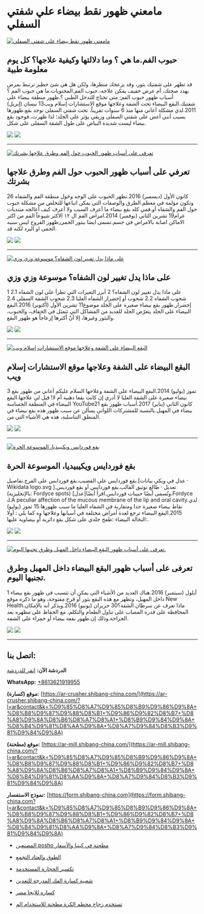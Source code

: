 # مامعني ظهور نقط بيضاء علي شفتي السفلي

<a href="https://swt.shibang-china.com/?l=ar&img&k=%D9%85%D8%A7%D9%85%D8%B9%D9%86%D9%8A+%D8%B8%D9%87%D9%88%D8%B1+%D9%86%D9%82%D8%B7+%D8%A8%D9%8A%D8%B6%D8%A7%D8%A1+%D8%B9%D9%84%D9%8A+%D8%B4%D9%81%D8%AA%D9%8A+%D8%A7%D9%84%D8%B3%D9%81%D9%84%D9%8A" target="_blank">![مامعني ظهور نقط بيضاء علي شفتي السفلي](http://static.shibang-china.com/all-800x300/1133.jpg)</a>

## حبوب الفم.ما هي ؟ وما دلالتها وكيفية علاجها؟ كل يوم معلومة طبية
قد تظهر على شفتيك بثور، وقد يزعجك منظرها، ولكن هل هي شئ خطير ترتبط بمرض يهدد صحتك، أم عرض خفيف يمكن علاجه،.حبوب الفم.المحتويات.ما هي حبوب الفم ؟ أسباب ظهور حبوب الفم; متى تحتاج للتدخل الطبي ؟.ظهور منطقة بيضاء على شفتيك.البقع البيضاء تحت الشفة وعلاجها موقع الاستشارات إسلام ويب13 نيسان (إبريل) 2011.لدي مشكلة أعاني منها منذ 6 سنوات تقريباً، تحت شفتي السفلى توجد بقع.ظهورها بسبب أنني أعض على شفتي السفلى وريقي يؤثر على الجلد؛ لذا ظهرت،.فوجود بقع بيضاء ليست شديدة البياض على طول الشفة السفلى على شكل.


<a href="https://whatsapp.shibangsoft.com/WhatsApp.php" target="_blank" title="WhatsApp">![](http://static.shibang-china.com/icon/whatsapp.png)</a> <a href="https://swt.shibang-china.com/?l=ar&icon&k=%D9%85%D8%A7%D9%85%D8%B9%D9%86%D9%8A+%D8%B8%D9%87%D9%88%D8%B1+%D9%86%D9%82%D8%B7+%D8%A8%D9%8A%D8%B6%D8%A7%D8%A1+%D8%B9%D9%84%D9%8A+%D8%B4%D9%81%D8%AA%D9%8A+%D8%A7%D9%84%D8%B3%D9%81%D9%84%D9%8A" target="_blank">![](http://static.shibang-china.com/icon/chat-ar.png)</a>

---

<a href="https://swt.shibang-china.com/?l=ar&img&k=%D9%85%D8%A7%D9%85%D8%B9%D9%86%D9%8A+%D8%B8%D9%87%D9%88%D8%B1+%D9%86%D9%82%D8%B7+%D8%A8%D9%8A%D8%B6%D8%A7%D8%A1+%D8%B9%D9%84%D9%8A+%D8%B4%D9%81%D8%AA%D9%8A+%D8%A7%D9%84%D8%B3%D9%81%D9%84%D9%8A" target="_blank">![تعرفي على أسباب ظهور الحبوب حول الفم وطرق علاجها بشرتك](http://static.shibang-china.com/all-800x300/651.jpg)</a>

## تعرفي على أسباب ظهور الحبوب حول الفم وطرق علاجها بشرتك
26 كانون الأول (ديسمبر) 2016.تظهر الحبوب على الوجه وحَول منطقة الفم والشفاه وتكون مؤلمة في معظم.الطرق والوصفات التي يمكن اتباعها للتخلص من مشكلة حبوب حول الفم والشفاه أو.فمي كله بقع بيضاء ما أعرف السبب ولا أعرف كيف أعالجه منتديات غرام19 تشرين الثاني (نوفمبر) 2014.امراض الفم ال ١٢ الاكثر شيوعاً الفم من اكثر الاماكن اصابة بالامراض في جسم.تسمى ايضا ببثور الحمى,ظهور القروح ليس سببه الحمى او البرد لكنه قد.


<a href="https://whatsapp.shibangsoft.com/WhatsApp.php" target="_blank" title="WhatsApp">![](http://static.shibang-china.com/icon/whatsapp.png)</a> <a href="https://swt.shibang-china.com/?l=ar&icon&k=%D9%85%D8%A7%D9%85%D8%B9%D9%86%D9%8A+%D8%B8%D9%87%D9%88%D8%B1+%D9%86%D9%82%D8%B7+%D8%A8%D9%8A%D8%B6%D8%A7%D8%A1+%D8%B9%D9%84%D9%8A+%D8%B4%D9%81%D8%AA%D9%8A+%D8%A7%D9%84%D8%B3%D9%81%D9%84%D9%8A" target="_blank">![](http://static.shibang-china.com/icon/chat-ar.png)</a>

---

<a href="https://swt.shibang-china.com/?l=ar&img&k=%D9%85%D8%A7%D9%85%D8%B9%D9%86%D9%8A+%D8%B8%D9%87%D9%88%D8%B1+%D9%86%D9%82%D8%B7+%D8%A8%D9%8A%D8%B6%D8%A7%D8%A1+%D8%B9%D9%84%D9%8A+%D8%B4%D9%81%D8%AA%D9%8A+%D8%A7%D9%84%D8%B3%D9%81%D9%84%D9%8A" target="_blank">![على ماذا يدل تغيير لون الشفاه؟ موسوعة وزي وزي](http://static.shibang-china.com/all-800x300/1075.jpg)</a>

## على ماذا يدل تغيير لون الشفاه؟ موسوعة وزي وزي
1 على ماذا يدل تغيير لون الشفاه؟ 2 أبرز التغيرات التي تطرأ على لون الشفاه 2.1 شحوب الشفاه 2.2 شحوب أو إخضرار الشفاه العليا 2.3 شحوب الشفة السفلى 2.4 إخضرار.ظهور بقع بيضاء صغيرة على الجلد موضوع11 تشرين الأول (أكتوبر) 2016.البقع البيضاء على الجلد يتعرّض الجلد للعديد من المشاكل التي تتمثل في الجفاف، والحبوب، والبثور وغيرها، إلا أنّ أكثرها إزعاجاً هو ظهور البقع.


<a href="https://whatsapp.shibangsoft.com/WhatsApp.php" target="_blank" title="WhatsApp">![](http://static.shibang-china.com/icon/whatsapp.png)</a> <a href="https://swt.shibang-china.com/?l=ar&icon&k=%D9%85%D8%A7%D9%85%D8%B9%D9%86%D9%8A+%D8%B8%D9%87%D9%88%D8%B1+%D9%86%D9%82%D8%B7+%D8%A8%D9%8A%D8%B6%D8%A7%D8%A1+%D8%B9%D9%84%D9%8A+%D8%B4%D9%81%D8%AA%D9%8A+%D8%A7%D9%84%D8%B3%D9%81%D9%84%D9%8A" target="_blank">![](http://static.shibang-china.com/icon/chat-ar.png)</a>

---

<a href="https://swt.shibang-china.com/?l=ar&img&k=%D9%85%D8%A7%D9%85%D8%B9%D9%86%D9%8A+%D8%B8%D9%87%D9%88%D8%B1+%D9%86%D9%82%D8%B7+%D8%A8%D9%8A%D8%B6%D8%A7%D8%A1+%D8%B9%D9%84%D9%8A+%D8%B4%D9%81%D8%AA%D9%8A+%D8%A7%D9%84%D8%B3%D9%81%D9%84%D9%8A" target="_blank">![البقع البيضاء على الشفة وعلاجها موقع الاستشارات إسلام ويب](http://static.shibang-china.com/all-800x300/76.jpg)</a>

## البقع البيضاء على الشفة وعلاجها موقع الاستشارات إسلام ويب
3 تموز (يوليو) 2014.البقع البيضاء على الشفة وعلاجها السلام عليكم أعاني من ظهور بقع بيضاء صغيرة على الشفة العليا لا أدري إن كانت بقعا دهنية أم لا! قيل لي علاجها.البقع البيضاء في المنطقة الحساسة YouTube21 كانون الثاني (يناير) 2017.أسباب ظهور بقع بيضاء في المهبل.بالنسبة للمشتركات اللواتي يسألن عن سبب ظهور هذه بقع بيضاء في المنطق التناسلية، هذه هي الأشياء التي من.


<a href="https://whatsapp.shibangsoft.com/WhatsApp.php" target="_blank" title="WhatsApp">![](http://static.shibang-china.com/icon/whatsapp.png)</a> <a href="https://swt.shibang-china.com/?l=ar&icon&k=%D9%85%D8%A7%D9%85%D8%B9%D9%86%D9%8A+%D8%B8%D9%87%D9%88%D8%B1+%D9%86%D9%82%D8%B7+%D8%A8%D9%8A%D8%B6%D8%A7%D8%A1+%D8%B9%D9%84%D9%8A+%D8%B4%D9%81%D8%AA%D9%8A+%D8%A7%D9%84%D8%B3%D9%81%D9%84%D9%8A" target="_blank">![](http://static.shibang-china.com/icon/chat-ar.png)</a>

---

<a href="https://swt.shibang-china.com/?l=ar&img&k=%D9%85%D8%A7%D9%85%D8%B9%D9%86%D9%8A+%D8%B8%D9%87%D9%88%D8%B1+%D9%86%D9%82%D8%B7+%D8%A8%D9%8A%D8%B6%D8%A7%D8%A1+%D8%B9%D9%84%D9%8A+%D8%B4%D9%81%D8%AA%D9%8A+%D8%A7%D9%84%D8%B3%D9%81%D9%84%D9%8A" target="_blank">![بقع فوردايس ويكيبيديا، الموسوعة الحرة](http://static.shibang-china.com/all-800x300/154.jpg)</a>

## بقع فوردايس ويكيبيديا، الموسوعة الحرة
بقع فوردايس على القضيب.بقع فوردايس على الفرج.تفاصيل.[عدل في ويكي بيانات &middot; Wikidata logo.svg ].تعديل &middot; طالع توثيق القالب.بقع فوردايس أو بقع فورديس (بالإنجليزية: Fordyce spots) وتُسمى أيضًا حبيبات فوردايس.اقرأ أيضًا[عدل].Fordyce J.A peculiar affection of the mucous membrane of the lip and oral cavity.لدي نقاط بيضاء صغيرة جدا ومتقاربة في الشفاه العليا ما سبب ظهورها.15 تموز (يوليو) 2015.البقع البيضاء ترجع لعدة أمراض مختلفة في أسبابها وعلاجها وه كما يلي : أولا :النخالة البيضاء :طفح جلدي على شكل بقع دائرية أو بيضاوية عليها.


<a href="https://whatsapp.shibangsoft.com/WhatsApp.php" target="_blank" title="WhatsApp">![](http://static.shibang-china.com/icon/whatsapp.png)</a> <a href="https://swt.shibang-china.com/?l=ar&icon&k=%D9%85%D8%A7%D9%85%D8%B9%D9%86%D9%8A+%D8%B8%D9%87%D9%88%D8%B1+%D9%86%D9%82%D8%B7+%D8%A8%D9%8A%D8%B6%D8%A7%D8%A1+%D8%B9%D9%84%D9%8A+%D8%B4%D9%81%D8%AA%D9%8A+%D8%A7%D9%84%D8%B3%D9%81%D9%84%D9%8A" target="_blank">![](http://static.shibang-china.com/icon/chat-ar.png)</a>

---

<a href="https://swt.shibang-china.com/?l=ar&img&k=%D9%85%D8%A7%D9%85%D8%B9%D9%86%D9%8A+%D8%B8%D9%87%D9%88%D8%B1+%D9%86%D9%82%D8%B7+%D8%A8%D9%8A%D8%B6%D8%A7%D8%A1+%D8%B9%D9%84%D9%8A+%D8%B4%D9%81%D8%AA%D9%8A+%D8%A7%D9%84%D8%B3%D9%81%D9%84%D9%8A" target="_blank">![تعرفى على أسباب ظهور البقع البيضاء داخل المهبل وطرق تجنبها اليوم.](http://static.shibang-china.com/all-800x300/169.jpg)</a>

## تعرفى على أسباب ظهور البقع البيضاء داخل المهبل وطرق تجنبها اليوم.
1 أيلول (سبتمبر) 2016.هناك العديد من الأشياء التى يمكن أن تتسبب فى ظهور بقع بيضاء داخل المهبل، وتظهر مع هذه البقع بثور أو قرح مفتوحة، وهو ما ذكره موقع New Health.ماذا تعرف عن سرطان الشفة؟30 حزيران (يونيو) 2016.ويذكر أنه بالإمكان المحافظة على قدرة المصاب على تناول الطعام والتكلم، مع الحفاظ على مظهره بعد الجراحة.وذلك إن.ظهور بقعة بيضاء أو حمراء على الشفة.


<a href="https://whatsapp.shibangsoft.com/WhatsApp.php" target="_blank" title="WhatsApp">![](http://static.shibang-china.com/icon/whatsapp.png)</a> <a href="https://swt.shibang-china.com/?l=ar&icon&k=%D9%85%D8%A7%D9%85%D8%B9%D9%86%D9%8A+%D8%B8%D9%87%D9%88%D8%B1+%D9%86%D9%82%D8%B7+%D8%A8%D9%8A%D8%B6%D8%A7%D8%A1+%D8%B9%D9%84%D9%8A+%D8%B4%D9%81%D8%AA%D9%8A+%D8%A7%D9%84%D8%B3%D9%81%D9%84%D9%8A" target="_blank">![](http://static.shibang-china.com/icon/chat-ar.png)</a>

---
## اتصل بنا:

**الدردشة الآن:** [انقر للدردشة](https://swt.shibang-china.com?l=ar&contact&k=%D9%85%D8%A7%D9%85%D8%B9%D9%86%D9%8A+%D8%B8%D9%87%D9%88%D8%B1+%D9%86%D9%82%D8%B7+%D8%A8%D9%8A%D8%B6%D8%A7%D8%A1+%D8%B9%D9%84%D9%8A+%D8%B4%D9%81%D8%AA%D9%8A+%D8%A7%D9%84%D8%B3%D9%81%D9%84%D9%8A)

**WhatsApp:**  [+8613621919955](https://whatsapp.shibangsoft.com/WhatsApp.php)

**موقع (كسارة):** [https://ar-crusher.shibang-china.com/](https://ar-crusher.shibang-china.com/?l=ar&contact&k=%D9%85%D8%A7%D9%85%D8%B9%D9%86%D9%8A+%D8%B8%D9%87%D9%88%D8%B1+%D9%86%D9%82%D8%B7+%D8%A8%D9%8A%D8%B6%D8%A7%D8%A1+%D8%B9%D9%84%D9%8A+%D8%B4%D9%81%D8%AA%D9%8A+%D8%A7%D9%84%D8%B3%D9%81%D9%84%D9%8A)

**موقع (مطحنة):** [https://ar-mill.shibang-china.com/](https://ar-mill.shibang-china.com/?l=ar&contact&k=%D9%85%D8%A7%D9%85%D8%B9%D9%86%D9%8A+%D8%B8%D9%87%D9%88%D8%B1+%D9%86%D9%82%D8%B7+%D8%A8%D9%8A%D8%B6%D8%A7%D8%A1+%D8%B9%D9%84%D9%8A+%D8%B4%D9%81%D8%AA%D9%8A+%D8%A7%D9%84%D8%B3%D9%81%D9%84%D9%8A)

**نموذج الاستفسار:** [https://form.shibang-china.com](https://form.shibang-china.com?l=ar&contact&k=%D9%85%D8%A7%D9%85%D8%B9%D9%86%D9%8A+%D8%B8%D9%87%D9%88%D8%B1+%D9%86%D9%82%D8%B7+%D8%A8%D9%8A%D8%B6%D8%A7%D8%A1+%D8%B9%D9%84%D9%8A+%D8%B4%D9%81%D8%AA%D9%8A+%D8%A7%D9%84%D8%B3%D9%81%D9%84%D9%8A)

* [المصنعين posho مطحنة في كينيا والأسعار](../23/%D8%A7%D9%84%D9%85%D8%B5%D9%86%D8%B9%D9%8A%D9%86%20posho%20%D9%85%D8%B7%D8%AD%D9%86%D8%A9%20%D9%81%D9%8A%20%D9%83%D9%8A%D9%86%D9%8A%D8%A7%20%D9%88%D8%A7%D9%84%D8%A3%D8%B3%D8%B9%D8%A7%D8%B1.md)

* [الطوق والعتاد التجمع](../25/%D8%A7%D9%84%D8%B7%D9%88%D9%82%20%D9%88%D8%A7%D9%84%D8%B9%D8%AA%D8%A7%D8%AF%20%D8%A7%D9%84%D8%AA%D8%AC%D9%85%D8%B9.md)

* [تكسير الحجارة المستخدمة](../23/%D8%AA%D9%83%D8%B3%D9%8A%D8%B1%20%D8%A7%D9%84%D8%AD%D8%AC%D8%A7%D8%B1%D8%A9%20%D8%A7%D9%84%D9%85%D8%B3%D8%AA%D8%AE%D8%AF%D9%85%D8%A9.md)

* [شعبية كسارة الفك المدرجة للتعدين](../24/%D8%B4%D8%B9%D8%A8%D9%8A%D8%A9%20%D9%83%D8%B3%D8%A7%D8%B1%D8%A9%20%D8%A7%D9%84%D9%81%D9%83%20%D8%A7%D9%84%D9%85%D8%AF%D8%B1%D8%AC%D8%A9%20%D9%84%D9%84%D8%AA%D8%B9%D8%AF%D9%8A%D9%86.md)

* [كساره للايجا مصر](../21/%D9%83%D8%B3%D8%A7%D8%B1%D9%87%20%D9%84%D9%84%D8%A7%D9%8A%D8%AC%D8%A7%20%D9%85%D8%B5%D8%B1.md)

* [تستخدم زجاج محطم الكرة مطحنة للاستخدام الم](../24/%D8%AA%D8%B3%D8%AA%D8%AE%D8%AF%D9%85%20%D8%B2%D8%AC%D8%A7%D8%AC%20%D9%85%D8%AD%D8%B7%D9%85%20%D8%A7%D9%84%D9%83%D8%B1%D8%A9%20%D9%85%D8%B7%D8%AD%D9%86%D8%A9%20%D9%84%D9%84%D8%A7%D8%B3%D8%AA%D8%AE%D8%AF%D8%A7%D9%85%20%D8%A7%D9%84%D9%85.md)